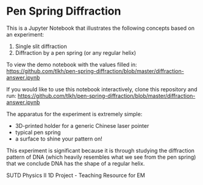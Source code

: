 # Pen Spring Diffraction
This is a Jupyter Notebook that illustrates the following concepts based on an experiment:

1. Single slit diffraction
2. Diffraction by a pen spring (or any regular helix)

To view the demo notebook with the values filled in:
https://github.com/tlkh/pen-spring-diffraction/blob/master/diffraction-answer.ipynb

If you would like to use this notebook interactively, clone this repository and run: https://github.com/tlkh/pen-spring-diffraction/blob/master/diffraction-answer.ipynb

The apparatus for the experiment is extremely simple:

* 3D-printed holder for a generic Chinese laser pointer
* typical pen spring
* a surface to shine your pattern on!

This experiment is significant because it is through studying the diffraction pattern of DNA (which heavily resembles what we see from the pen spring) that we conclude DNA has the shape of a regular helix.

SUTD Physics II 1D Project - Teaching Resource for EM